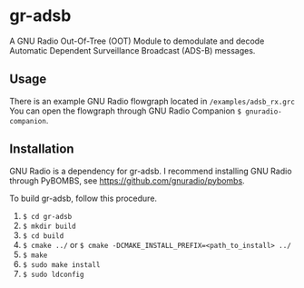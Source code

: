# gr-adsb

A GNU Radio Out-Of-Tree (OOT) Module to demodulate and decode Automatic Dependent Surveillance Broadcast (ADS-B) messages.

## Usage

There is an example GNU Radio flowgraph located in `/examples/adsb_rx.grc`  You can open the flowgraph through GNU Radio Companion `$ gnuradio-companion`.

## Installation

GNU Radio is a dependency for gr-adsb.  I recommend installing GNU Radio through PyBOMBS, see https://github.com/gnuradio/pybombs.

To build gr-adsb, follow this procedure.

1. `$ cd gr-adsb`
2. `$ mkdir build`
3. `$ cd build`
4. `$ cmake ../` or `$ cmake -DCMAKE_INSTALL_PREFIX=<path_to_install> ../`
5. `$ make`
6. `$ sudo make install`
7. `$ sudo ldconfig`

